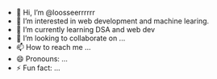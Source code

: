 - 👋 Hi, I’m @loosseerrrrrr
- 👀 I’m interested in  web development and machine learing.
- 🌱 I’m currently learning DSA and web dev 
- 💞️ I’m looking to collaborate on ...
- 📫 How to reach me ...
- 😄 Pronouns: ...
- ⚡ Fun fact: ...

<!---
loosseerrrrrr/loosseerrrrrr is a ✨ special ✨ repository because its `README.md` (this file) appears on your GitHub profile.
You can click the Preview link to take a look at your changes.
--->
